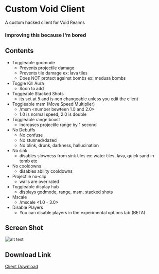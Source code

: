 # Custom Void Client
A custom hacked client for Void Realms

### Improving this because I'm bored


## Contents
* Toggleable godmode
  * Prevents projectile damage
  * Prevents tile damage ex: lava tiles
  * Does NOT protect against bombs ex: medusa bombs
* Toggle Kill Aura 
  * Soon to add
* Toggeable Stacked Shots
  * its set at 5 and is non changeable unless you edit the client
* Toggleable msm (Move Speed Multiplier)
  * /msm <number bewteen 1.0 and 2.0>
  * 1.0 is normal speed, 2.0 is double
* Toggleable range boost
  * increases projectile range by 1 second
* No Debuffs
  * No confuse
  * No stunned/dazed
  * No blink, drunk, darkness, hallucination
* No sink
  * disables slowness from sink tiles ex: water tiles, lava, quick sand in tomb etc
* No cooldowns
  * disables ability cooldowns
* Projectile no-clip
  * walls are over rated
* Toggleable display hub
  * displays godmode, range, msm, stacked shots
* Mscale
  * /mscale <1.0 - 3.0>
* Disable Players
  * You can disable players in the experimental options tab (BETA)

## Screen Shot
![alt text](https://github.com/dAtiuyy/VOID/blob/master/Hacks.PNG)
## Download Link
[Client Download](https://github.com/dAtiuyy/VOID/blob/master/CustomVoidClient.swf "Hacked Client")
